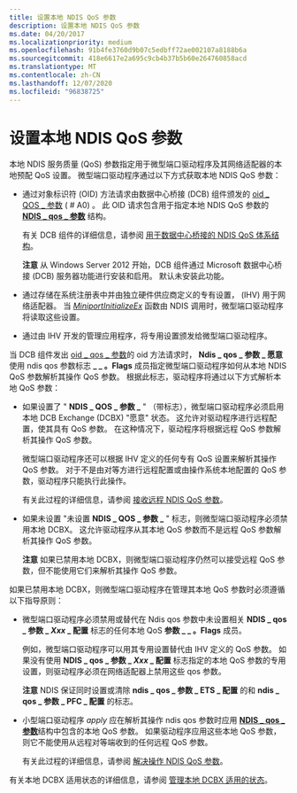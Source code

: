 ```yaml
---
title: 设置本地 NDIS QoS 参数
description: 设置本地 NDIS QoS 参数
ms.date: 04/20/2017
ms.localizationpriority: medium
ms.openlocfilehash: 91b4fe3760d9b07c5edbff72ae002107a8188b6a
ms.sourcegitcommit: 418e6617e2a695c9cb4b37b5b60e264760858acd
ms.translationtype: MT
ms.contentlocale: zh-CN
ms.lasthandoff: 12/07/2020
ms.locfileid: "96838725"
---
```

# <a name="setting-local-ndis-qos-parameters"></a>设置本地 NDIS QoS 参数


本地 NDIS 服务质量 (QoS) 参数指定用于微型端口驱动程序及其网络适配器的本地预配 QoS 设置。 微型端口驱动程序通过以下方式获取本地 NDIS QoS 参数：

-   通过对象标识符 (OID) 方法请求由数据中心桥接 (DCB) 组件颁发的 [oid \_ QOS \_ 参数](./oid-qos-parameters.md) ( # A0) 。 此 OID 请求包含用于指定本地 NDIS QoS 参数的 [**NDIS \_ qos \_ 参数**](/windows-hardware/drivers/ddi/ntddndis/ns-ntddndis-_ndis_qos_parameters) 结构。

    有关 DCB 组件的详细信息，请参阅 [用于数据中心桥接的 NDIS QoS 体系结构](ndis-qos-architecture-for-data-center-bridging.md)。

    **注意**  从 Windows Server 2012 开始，DCB 组件通过 Microsoft 数据中心桥接 (DCB) 服务器功能进行安装和启用。 默认未安装此功能。

     

-   通过存储在系统注册表中并由独立硬件供应商定义的专有设置， (IHV) 用于网络适配器。 当 [*MiniportInitializeEx*](/windows-hardware/drivers/ddi/ndis/nc-ndis-miniport_initialize) 函数由 NDIS 调用时，微型端口驱动程序将读取这些设置。

-   通过由 IHV 开发的管理应用程序，将专用设置颁发给微型端口驱动程序。

当 DCB 组件发出 [oid \_ qos \_ 参数](./oid-qos-parameters.md)的 oid 方法请求时， **Ndis \_ qos \_ 参数 \_ 愿意** 使用 ndis qos 参数标志 **\_ \_ 。Flags** 成员指定微型端口驱动程序如何从本地 NDIS QoS 参数解析其操作 QoS 参数。 根据此标志，驱动程序将通过以下方式解析本地 QoS 参数：

-   如果设置了 " **NDIS \_ QOS \_ 参数 \_** " （带标志），微型端口驱动程序必须启用本地 DCB Exchange (DCBX) "愿意" 状态。 这允许对驱动程序进行远程配置，使其具有 QoS 参数。 在这种情况下，驱动程序将根据远程 QoS 参数解析其操作 QoS 参数。

    微型端口驱动程序还可以根据 IHV 定义的任何专有 QoS 设置来解析其操作 QoS 参数。 对于不是由对等方进行远程配置或由操作系统本地配置的 QoS 参数，驱动程序只能执行此操作。

    有关此过程的详细信息，请参阅 [接收远程 NDIS QoS 参数](receiving-remote-ndis-qos-parameters.md)。

-   如果未设置 "未设置 **NDIS \_ QOS \_ 参数 \_** " 标志，则微型端口驱动程序必须禁用本地 DCBX。 这允许驱动程序从其本地 QoS 参数而不是远程 QoS 参数解析其操作 QoS 参数。

    **注意**  如果已禁用本地 DCBX，则微型端口驱动程序仍然可以接受远程 QoS 参数，但不能使用它们来解析其操作 QoS 参数。

     

如果已禁用本地 DCBX，则微型端口驱动程序在管理其本地 QoS 参数时必须遵循以下指导原则：

-   微型端口驱动程序必须禁用或替代在 Ndis qos 参数中未设置相关 **NDIS \_ qos \_ 参数 \_ *Xxx* \_ 配置** 标志的任何本地 QoS **参数 \_ \_ 。Flags** 成员。

    例如，微型端口驱动程序可以用其专用设置替代由 IHV 定义的 QoS 参数。 如果没有使用 **NDIS \_ qos \_ 参数 \_ *Xxx* \_ 配置** 标志指定的本地 QoS 参数的专用设置，则驱动程序必须在网络适配器上禁用这些 qos 参数。

    **注意**  NDIS 保证同时设置或清除 **ndis \_ qos \_ 参数 \_ ETS \_ 配置** 的和 **ndis \_ qos \_ 参数 \_ PFC \_ 配置** 的标志。

     

-   小型端口驱动程序 *apply* 应在解析其操作 ndis qos 参数时应用 [**NDIS \_ qos \_ 参数**](/windows-hardware/drivers/ddi/ntddndis/ns-ntddndis-_ndis_qos_parameters)结构中包含的本地 QoS 参数。 如果驱动程序应用这些本地 QoS 参数，则它不能使用从远程对等端收到的任何远程 QoS 参数。

    有关此过程的详细信息，请参阅 [解决操作 NDIS QoS 参数](resolving-operational-ndis-qos-parameters.md)。

有关本地 DCBX 适用状态的详细信息，请参阅 [管理本地 DCBX 适用的状态](managing-the-local-dcbx-willing-state.md)。

 

